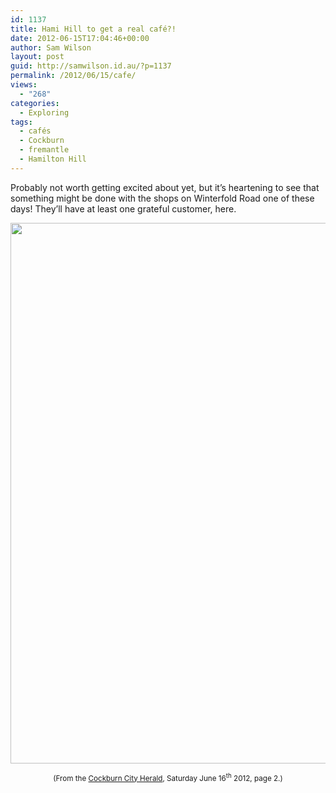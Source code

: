 ```yaml
---
id: 1137
title: Hami Hill to get a real café?!
date: 2012-06-15T17:04:46+00:00
author: Sam Wilson
layout: post
guid: http://samwilson.id.au/?p=1137
permalink: /2012/06/15/cafe/
views:
  - "268"
categories:
  - Exploring
tags:
  - cafés
  - Cockburn
  - fremantle
  - Hamilton Hill
---
```

Probably not worth getting excited about yet, but it’s heartening to see that something might be done with the shops on Winterfold Road one of these days! They’ll have at least one grateful customer, here.

[<img src="http://samwilson.id.au/wp-content/uploads/2012/06/Fremantle-Herald-2012-06-16-page-2-Hamilton-Hill-article.png" alt="" title="Fremantle Herald 2012-06-16, page 2, Hamilton Hill article" width="777" height="865" class="aligncenter" />](http://samwilson.id.au/wp-content/uploads/2012/06/Fremantle-Herald-2012-06-16-page-2-Hamilton-Hill-article.png)

<p style="font-size:smaller; text-align:center">
  (From the <a href="http://www.fremantleherald.com/cockburn/" title="Yes, tomorrow's edition">Cockburn City Herald</a>, Saturday June 16<sup>th</sup> 2012, page 2.)
</p>